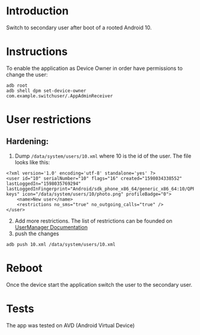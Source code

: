 
# Introduction
Switch to secondary user after boot of a rooted Android 10.

# Instructions
To enable the application as Device Owner in order have permissions to change the user:
```
adb root
adb shell dpm set-device-owner com.example.switchuser/.AppAdminReceiver
```

# User restrictions
## Hardening:
1. Dump `/data/system/users/10.xml` where 10 is the id of the user. The file looks like this:
```
<?xml version='1.0' encoding='utf-8' standalone='yes' ?>
<user id="10" serialNumber="10" flags="16" created="1598034338552" lastLoggedIn="1598035769294" lastLoggedInFingerprint="Android/sdk_phone_x86_64/generic_x86_64:10/QPP6.190730.005.B1/5775370:userdebug/test-keys" icon="/data/system/users/10/photo.png" profileBadge="0">
    <name>New user</name>
    <restrictions no_sms="true" no_outgoing_calls="true" />
</user>
```
2. Add more restrictions. The list of restrictions can be founded on [UserManager Documentation][1]
3. push the changes
```
adb push 10.xml /data/system/users/10.xml
```
# Reboot 
Once the device start the application switch the user to the secondary user.

# Tests
The app was tested on AVD (Android Virtual Device)


  [1]: https://developer.android.com/reference/android/os/UserManager
